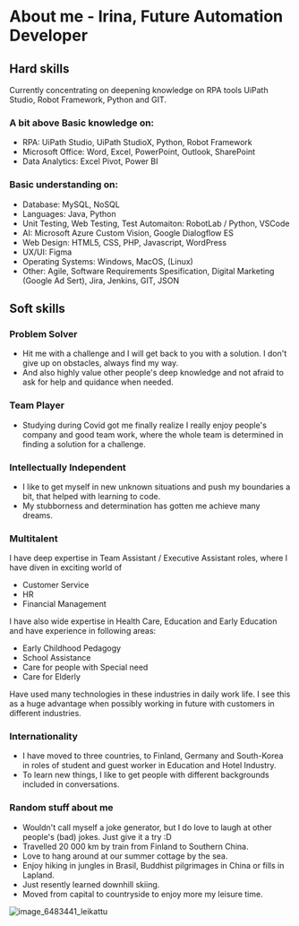 

# About me - Irina, Future Automation Developer

## Hard skills
  Currently concentrating on deepening knowledge on RPA tools UiPath Studio, Robot Framework, Python and GIT. 
  
### A bit above Basic knowledge on:
- RPA: UiPath Studio, UiPath StudioX, Python, Robot Framework
- Microsoft Office: Word, Excel, PowerPoint, Outlook, SharePoint
- Data Analytics: Excel Pivot, Power BI
  
### Basic understanding on:
  - Database: MySQL, NoSQL
  - Languages: Java, Python
  - Unit Testing, Web Testing, Test Automaiton: RobotLab / Python, VSCode
  - AI: Microsoft Azure Custom Vision, Google Dialogflow ES
  - Web Design: HTML5, CSS, PHP, Javascript, WordPress
  - UX/UI: Figma
  - Operating Systems: Windows, MacOS, (Linux)
  - Other: Agile, Software Requirements Spesification, Digital Marketing (Google Ad Sert), Jira, Jenkins, GIT, JSON
  
## Soft skills

  ### Problem Solver
  - Hit me with a challenge and I will get back to you with a solution. I don't give up on obstacles, always find my way. 
  - And also highly value other people's deep knowledge and not afraid to ask for help and quidance when needed. 
  
  ### Team Player
  - Studying during Covid got me finally realize I really enjoy people's company and good team work, where the whole team 
      is determined in finding a solution for a challenge. 
  
  ### Intellectually Independent
  - I like to get myself in new unknown situations and push my boundaries a bit, that helped with learning to code.
  - My stubborness and determination has gotten me achieve many dreams.
  
  ### Multitalent
   I have deep expertise in Team Assistant / Executive Assistant roles, where I have diven in exciting world of 
   - Customer Service
   - HR
   - Financial Management 
    
   I have also wide expertise in Health Care, Education and Early Education and have experience in following areas:
   - Early Childhood Pedagogy
   - School Assistance
   - Care for people with Special need
   - Care for Elderly
    
   Have used many technologies in these industries in daily work life.
   I see this as a huge advantage when possibly working in future with customers in different industries. 
  
  ### Internationality
   - I have moved to three countries, to Finland, Germany and South-Korea in roles of student and guest worker in Education and 
         Hotel Industry. 
   - To learn new things, I like to get people with different backgrounds included in conversations. 

 ### Random stuff about me
   - Wouldn't call myself a joke generator, but I do love to laugh at other people's (bad) jokes. Just give it a try :D 
   - Travelled 20 000 km by train from Finland to Southern China. 
   - Love to hang around at our summer cottage by the sea.
   - Enjoy hiking in jungles in Brasil, Buddhist pilgrimages in China or fills in Lapland.
   - Just resently learned downhill skiing.
   - Moved from capital to countryside to enjoy more my leisure time.
    
 ![image_6483441_leikattu](https://user-images.githubusercontent.com/80334153/166921077-1815b3ba-1707-483f-a988-f58a1c035938.jpg)
